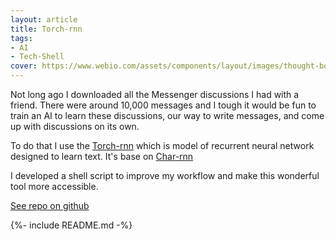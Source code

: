 ```yaml
---
layout: article
title: Torch-rnn
tags:
- AI
- Tech-Shell
cover: https://www.webio.com/assets/components/layout/images/thought-box-images/blogs/IMG_Getting%20The%20Most%20from%20AI%20Agents%20and%20Message_780x520%20Blog.jpg
---
```


Not long ago I downloaded all the Messenger discussions I had with a friend. There were around 10,000 messages and I tough it would be fun to train an AI to learn these discussions, our way to write messages, and come up with discussions on its own.

To do that I use the [Torch-rnn](https://github.com/jcjohnson/torch-rnn) which is model of recurrent neural network designed to learn text. It's base on [Char-rnn](https://github.com/karpathy/char-rnn)

I developed a shell script to improve my workflow and make this wonderful tool more accessible.

<a class="button button--primary button--rounded button--lg" href="https://github.com/GabrielVidal1/torch-rnn-quickstart"><i class="fab fa-github"></i> See repo on github</a>

{%- include README.md -%}
